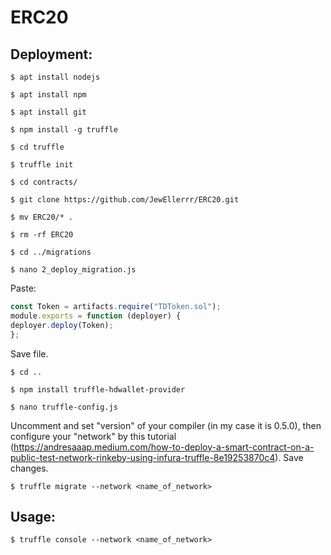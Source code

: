 # ERC20

## Deployment:
```console
$ apt install nodejs
```
```console
$ apt install npm
```
```console
$ apt install git
```
```console
$ npm install -g truffle
```
```console
$ cd truffle
```
```console
$ truffle init
```
```console
$ cd contracts/
```
```console
$ git clone https://github.com/JewEllerrr/ERC20.git
```
```console
$ mv ERC20/* .
```
```console
$ rm -rf ERC20
```
```console
$ cd ../migrations
```
```console
$ nano 2_deploy_migration.js
```
Paste:
```js
const Token = artifacts.require("TDToken.sol");
module.exports = function (deployer) {
deployer.deploy(Token);
};
```
Save file.
```console
$ cd ..
```
```console
$ npm install truffle-hdwallet-provider
```
```console
$ nano truffle-config.js
```
Uncomment and set "version" of your compiler (in my case it is 0.5.0), then configure your "network" by this tutorial (https://andresaaap.medium.com/how-to-deploy-a-smart-contract-on-a-public-test-network-rinkeby-using-infura-truffle-8e19253870c4). Save changes.
```console
$ truffle migrate --network <name_of_network>
```

## Usage:

```console
$ truffle console --network <name_of_network>
```
